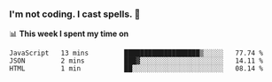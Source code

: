 ### I'm not coding. I cast spells. 🎩

📊 **This week I spent my time on**
<!--START_SECTION:waka-->
```text
JavaScript   13 mins         ███████████████████▒░░░░░   77.74 % 
JSON         2 mins          ███▓░░░░░░░░░░░░░░░░░░░░░   14.11 % 
HTML         1 min           ██░░░░░░░░░░░░░░░░░░░░░░░   08.14 % 
```
<!--END_SECTION:waka-->
